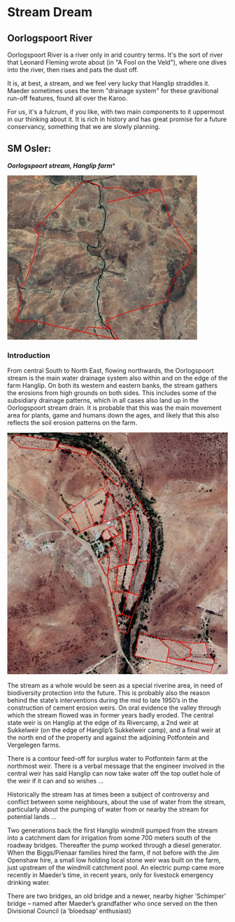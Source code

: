#  Stream Dream

## Oorlogspoort River

Oorlogspoort River is a river only in arid country terms.  It's the sort of river that Leonard Fleming wrote about (in "A Fool on the Veld"), where one dives into the river, then rises and pats the dust off.

It is, at best, a stream, and we feel very lucky that Hanglip straddles it. Maeder sometimes uses the term "drainage system" for these gravitional run-off features, found all over the Karoo.

For us, it's a fulcrum, if you like, with two main components to it uppermost in our thinking about it.  It is rich in history and has great promise for a future conservancy, something that we are slowly planning.

## SM Osler:
***Oorlogspoort stream, Hanglip farm****

![Hanglip from above](/img/Hanglip.jpg)

### Introduction

From central South to North East, flowing northwards, the Oorlogspoort stream is the main water drainage system also within and on the edge of the farm Hanglip. On both its western and eastern banks, the stream gathers the erosions from high grounds on both sides. This includes some of the subsidiary drainage patterns, which in all  cases also land up in the Oorlogspoort stream drain. It is probable that this was the main movement area for plants, game and humans down the ages, and likely that this also reflects the soil erosion patterns on the farm.

<!-- more -->

![Hanglip Old Lands from above](/img/HanglipCoreArea.jpg)

The stream as a whole would be seen as a special riverine area, in need of biodiversity protection into the future. This is probably also the reason behind the state’s interventions during the mid to late 1950’s in the construction of cement erosion weirs. On oral evidence the valley through which the stream flowed was in former years badly eroded. The central state weir is on Hanglip at the edge of its Rivercamp, a 2nd weir at Sukkelweir (on the edge of Hanglip’s Sukkelweir camp), and a final weir at the north end of the property and against the adjoining Potfontein and Vergelegen farms.

There is a contour feed-off for surplus water to Potfontein farm at the northmost weir. There is a verbal message that the engineer involved in the central weir has said Hanglip can now take water off the top outlet hole of the weir if it can and so wishes …

Historically the stream has at times been a subject of controversy and conflict between some neighbours, about the use of water from the stream, particularly about the pumping of water from or nearby the stream for potential lands …

Two generations back the first Hanglip windmill pumped from the stream into a catchment dam for irrigation from some 700 meters south of the roadway bridges. Thereafter the pump worked through a diesel generator. When the Biggs/Pienaar families hired the farm, if not  before with the Jim Openshaw hire, a small low holding local stone weir was built on the farm, just upstream of the windmill catchment pool. An electric pump came more recently in Maeder’s time, in recent years, only for livestock emergency drinking water.  

There are two bridges, an old bridge and a newer, nearby higher ‘Schimper’ bridge – named after Maeder’s grandfather who once served on the then Divisional Council (a ‘bloedsap’ enthusiast)


